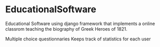 # EducationalSoftware

Educational Software using django framework that implements a online classrom teaching the biography of Greek Heroes of 1821.

Multiple choice questionnaries
Keeps track of statistics for each user
 


